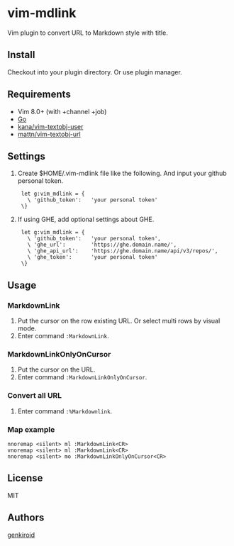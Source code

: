 # vim-mdlink

Vim plugin to convert URL to Markdown style with title.

## Install

Checkout into your plugin directory. Or use plugin manager.

## Requirements

* Vim 8.0+ (with +channel +job)
* [Go](https://golang.org/)
* [kana/vim-textobj-user](https://github.com/kana/vim-textobj-user)
* [mattn/vim-textobj-url](https://github.com/mattn/vim-textobj-url)

## Settings

1. Create $HOME/.vim-mdlink file like the following. And input your github personal token.

        let g:vim_mdlink = {
          \ 'github_token':   'your personal token'
        \}

1. If using GHE, add optional settings about GHE.

        let g:vim_mdlink = {
          \ 'github_token':   'your personal token',
          \ 'ghe_url':        'https://ghe.domain.name/',
          \ 'ghe_api_url':    'https://ghe.domain.name/api/v3/repos/',
          \ 'ghe_token':      'your personal token'
        \}

## Usage

### MarkdownLink

1. Put the cursor on the row existing URL. Or select multi rows by visual mode.
1. Enter command `:MarkdownLink`.

### MarkdownLinkOnlyOnCursor

1. Put the cursor on the URL.
1. Enter command `:MarkdownLinkOnlyOnCursor`.

### Convert all URL

1. Enter command `:%Markdownlink`.

### Map example

```
nnoremap <silent> ml :MarkdownLink<CR>
vnoremap <silent> ml :MarkdownLink<CR>
nnoremap <silent> mo :MarkdownLinkOnlyOnCursor<CR>
```

## License

MIT

## Authors

[genkiroid](https://github.com/genkiroid)

